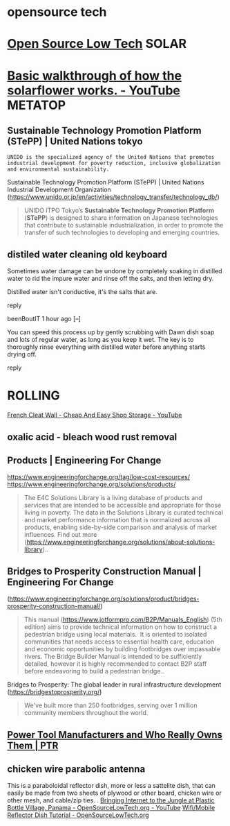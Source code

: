opensource tech
====


[Open Source Low Tech](https://opensourcelowtech.org/)
SOLAR
====


[Basic walkthrough of how the solarflower works. - YouTube](https://www.youtube.com/watch?v=WrMltEp-dcw)
METATOP
====


Sustainable Technology Promotion Platform (STePP) | United Nations tokyo
-----

    UNIDO is the specialized agency of the United Nations that promotes industrial development for poverty reduction, inclusive globalization and environmental sustainability.


Sustainable Technology Promotion Platform (STePP) | United Nations Industrial Development Organization (https://www.unido.or.jp/en/activities/technology_transfer/technology_db/)

> UNIDO ITPO Tokyo’s **Sustainable Technology Promotion Platform** (**STePP**) is designed to share information on Japanese technologies that contribute to sustainable industrialization, in order to promote the transfer of such technologies to developing and emerging countries.



 	
distiled water cleaning old keyboard
----

Sometimes water damage can be undone by completely soaking in distilled water to rid the impure water and rinse off the salts, and then letting dry.

Distilled water isn't conductive, it's the salts that are.

reply
	
	
beenBoutIT 1 hour ago [–]

You can speed this process up by gently scrubbing with Dawn dish soap and lots of regular water, as long as you keep it wet. The key is to thoroughly rinse everything with distilled water before anything starts drying off.

reply

ROLLING
====


[French Cleat Wall - Cheap And Easy Shop Storage - YouTube](https://www.youtube.com/watch?v=hwypKawKShU)


oxalic acid - bleach wood rust removal
----
Products | Engineering For Change 
----

https://www.engineeringforchange.org/tag/low-cost-resources/
https://www.engineeringforchange.org/solutions/products/

> The E4C Solutions Library is a living database of products and
> services that are intended to be accessible and appropriate for those
> living in poverty. The data in the Solutions Library is curated
> technical and market performance information that is normalized across
> all products, enabling side-by-side comparison and analysis of market
> influences. Find out more
> (https://www.engineeringforchange.org/solutions/about-solutions-library)..


Bridges to Prosperity Construction Manual | Engineering For Change 
------

(https://www.engineeringforchange.org/solutions/product/bridges-prosperity-construction-manual/)

> This manual (https://www.jotformpro.com/B2P/Manuals_English) (5th
> edition) aims to provide technical information on how to construct a
> pedestrian bridge using local materials.  It is oriented to isolated
> communities that needs access to essential health care, education and
> economic opportunities by building footbridges over impassable rivers.
> The Bridge Builder Manual is intended to be sufficiently detailed,
> however it is highly recommended to contact B2P staff before
> endeavoring to build a pedestrian bridge..


Bridges to Prosperity: The global leader in rural infrastructure development (https://bridgestoprosperity.org/)

> We've built more than 250 footbridges, serving over 1 million community members throughout the world.

[Power Tool Manufacturers and Who Really Owns Them | PTR](https://www.protoolreviews.com/news/power-tool-manufacturers-who-owns-them/43632/)
----


chicken wire parabolic antenna
----



This is a paraboloidal reflector dish, more or less a sattelite dish,
that can easily be made from two sheets of plywood or other board,
chicken wire or other mesh, and cable/zip ties. .
[Bringing Internet to the Jungle at Plastic Bottle Village, Panama - OpenSourceLowTech.org - YouTube](https://www.youtube.com/watch?v=ob64K1U14qE)
[Wifi/Mobile Reflector Dish Tutorial - OpenSourceLowTech.org](https://opensourcelowtech.org/wifidish.html)
